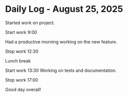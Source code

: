 # Daily Log - August 25, 2025

Started work on project.

Start work 9:00

Had a productive morning working on the new feature.

Stop work 12:30

Lunch break

Start work 13:30
Working on tests and documentation.

Stop work 17:00

Good day overall!